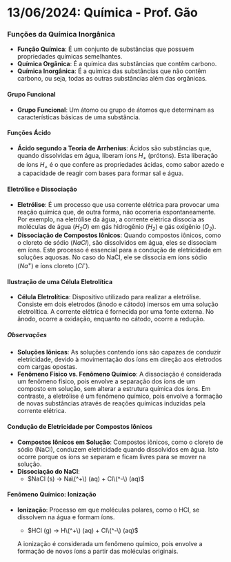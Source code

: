 # 13/06/2024: Química - Prof. Gão

### Funções da Química Inorgânica

- **Função Química**: É um conjunto de substâncias que possuem propriedades químicas semelhantes.
- **Química Orgânica**: É a química das substâncias que contêm carbono.
- **Química Inorgânica**: É a química das substâncias que não contêm carbono, ou seja, todas as outras substâncias além das orgânicas.

#### Grupo Funcional

- **Grupo Funcional**: Um átomo ou grupo de átomos que determinam as características básicas de uma substância.

#### Funções Ácido

- **Ácido segundo a Teoria de Arrhenius**: Ácidos são substâncias que, quando dissolvidas em água, liberam íons <i>H<sub>+</sub></i> (prótons). Esta liberação de íons <i>H<sub>+</sub></i> é o que confere as propriedades ácidas, como sabor azedo e a capacidade de reagir com bases para formar sal e água.

#### Eletrólise e Dissociação

- **Eletrólise**: É um processo que usa corrente elétrica para provocar uma reação química que, de outra forma, não ocorreria espontaneamente. Por exemplo, na eletrólise da água, a corrente elétrica dissocia as moléculas de água (<i>H<sub>2</sub>O</i>) em gás hidrogênio (<i>H<sub>2</sub></i>) e gás oxigênio (<i>O<sub>2</sub></i>).
- **Dissociação de Compostos Iônicos**: Quando compostos iônicos, como o cloreto de sódio (<i>NaCl</i>), são dissolvidos em água, eles se dissociam em íons. Este processo é essencial para a condução de eletricidade em soluções aquosas. No caso do NaCl, ele se dissocia em íons sódio (<i>Na<sup>+</sup></i>) e íons cloreto (<i>Cl<sup>-</sup></i>).

#### Ilustração de uma Célula Eletrolítica

- **Célula Eletrolítica**: Dispositivo utilizado para realizar a eletrólise. Consiste em dois eletrodos (ânodo e cátodo) imersos em uma solução eletrolítica. A corrente elétrica é fornecida por uma fonte externa. No ânodo, ocorre a oxidação, enquanto no cátodo, ocorre a redução.

##### Observações

- **Soluções Iônicas**: As soluções contendo íons são capazes de conduzir eletricidade, devido à movimentação dos íons em direção aos eletrodos com cargas opostas.
- **Fenômeno Físico vs. Fenômeno Químico**: A dissociação é considerada um fenômeno físico, pois envolve a separação dos íons de um composto em solução, sem alterar a estrutura química dos íons. Em contraste, a eletrólise é um fenômeno químico, pois envolve a formação de novas substâncias através de reações químicas induzidas pela corrente elétrica.

#### Condução de Eletricidade por Compostos Iônicos

- **Compostos Iônicos em Solução**: Compostos iônicos, como o cloreto de sódio (NaCl), conduzem eletricidade quando dissolvidos em água. Isto ocorre porque os íons se separam e ficam livres para se mover na solução.
- **Dissociação do NaCl**:
  - $NaCl (s) → Na\(^+\) (aq) + Cl\(^-\) (aq)$

#### Fenômeno Químico: Ionização

- **Ionização**: Processo em que moléculas polares, como o HCl, se dissolvem na água e formam íons. 
  - $HCl (g) → H\(^+\) (aq) + Cl\(^-\) (aq)$

  A ionização é considerada um fenômeno químico, pois envolve a formação de novos íons a partir das moléculas originais.
